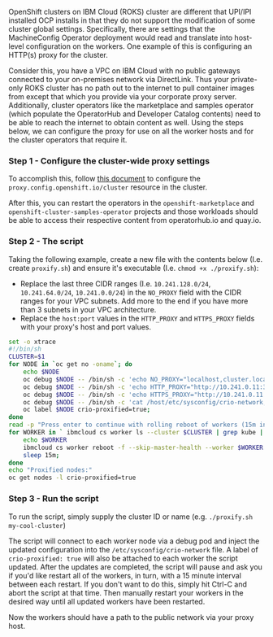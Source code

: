 OpenShift clusters on IBM Cloud (ROKS) cluster are different that UPI/IPI installed OCP installs in that they do not support
the modification of some cluster global settings. Specifically, there are settings that the MachineConfig Operator deployment would
read and translate into host-level configuration on the workers. One example of this is configuring an HTTP(s) proxy for the cluster. 

Consider this, you have a VPC on IBM Cloud with no public gateways connected to your on-premises network via DirectLink. Thus your private-only ROKS cluster has no path out to the internet to pull container images from except that which you provide via your corporate proxy server. Additionally, cluster operators like the marketplace and samples operator (which populate the OperatorHub and Developer Catalog contents)
need to be able to reach the internet to obtain content as well. Using the steps below, we can configure the proxy for use on all the
worker hosts and for the cluster operators that require it. 

### Step 1 - Configure the cluster-wide proxy settings

To accomplish this, follow [this document](https://docs.openshift.com/container-platform/4.5/networking/enable-cluster-wide-proxy.html#nw-proxy-configure-object_config-cluster-wide-proxy) to configure the `proxy.config.openshift.io/cluster` resource in the cluster. 

After this, you can restart the operators in the `openshift-marketplace` and `openshift-cluster-samples-operator` projects and those 
workloads should be able to access their respective content from operatorhub.io and quay.io. 

### Step 2 - The script

Taking the following example, create a new file with the contents below (I.e. create `proxify.sh`) and ensure it's executable (I.e. `chmod +x ./proxify.sh`): 

- Replace the last three CIDR ranges (I.e. `10.241.128.0/24`, `10.241.64.0/24`, `10.241.0.0/24`) in the `NO_PROXY` field with the CIDR ranges for your VPC subnets. Add more to the end if you have more than 3 subnets in your VPC architecture.
- Replace the `host:port` values in the `HTTP_PROXY` and `HTTPS_PROXY` fields with your proxy's host and port values.

``` bash
set -o xtrace
#!/bin/sh
CLUSTER=$1
for NODE in `oc get no -oname`; do
    echo $NODE
    oc debug $NODE -- /bin/sh -c 'echo NO_PROXY="localhost,cluster.local,.src,127.0.0.1,172.20.0.1,172.21.0.0/16,172.17.0.0/18,161.26.0.0/16,166.8.0.0/14,172.20.0.0/16,10.241.128.0/24,10.241.64.0/24,10.241.0.0/24"  > /host/etc/sysconfig/crio-network;'
    oc debug $NODE -- /bin/sh -c 'echo HTTP_PROXY="http://10.241.0.11:3128/" >> /host/etc/sysconfig/crio-network;'
    oc debug $NODE -- /bin/sh -c 'echo HTTPS_PROXY="http://10.241.0.11:3128/" >> /host/etc/sysconfig/crio-network;'
    oc debug $NODE -- /bin/sh -c 'cat /host/etc/sysconfig/crio-network;'
    oc label $NODE crio-proxified=true; 
done
read -p "Press enter to continue with rolling reboot of workers (15m interval between reboots), or Ctrl-C to exit and manual reboot workers..."
for WORKER in ` ibmcloud cs worker ls --cluster $CLUSTER | grep kube | cut -d' ' -f1`; do
    echo $WORKER
    ibmcloud cs worker reboot -f --skip-master-health --worker $WORKER --cluster $CLUSTER;
    sleep 15m;
done
echo "Proxified nodes:"
oc get nodes -l crio-proxified=true
```


### Step 3 - Run the script
To run the script, simply supply the cluster ID or name (e.g. `./proxify.sh my-cool-cluster`)

The script will connect to each worker node via a debug pod and inject the updated configuration into the `/etc/sysconfig/crio-network` file. A label of `crio-proxified: true` will also be attached to each worker the script updated. After the updates are completed, the script will pause and ask you if you'd like restart all of the workers, in turn, with a 15 minute interval between each restart. If you don't want to do this, simply hit Ctrl-C and abort the script at that time. Then manually restart your workers in the desired way until all updated workers have been restarted. 

Now the workers should have a path to the public network via your proxy host. 